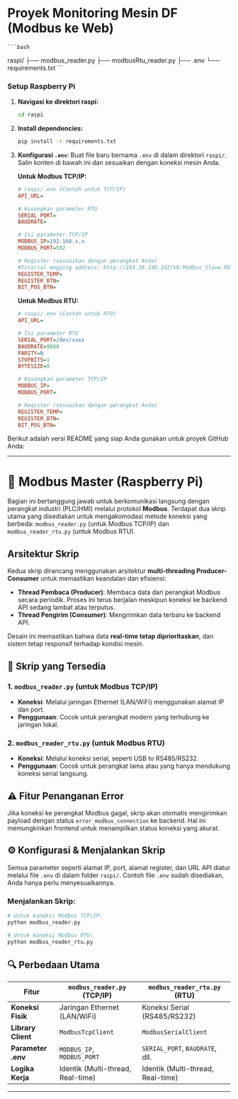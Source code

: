 # Proyek Monitoring Mesin DF (Modbus ke Web)
    ```bash
raspi/
├── modbus_reader.py
├── modbusRtu_reader.py
├── .env
└── requirements.txt
    ```

### Setup Raspberry Pi

1.  **Navigasi ke direktori raspi:**
    ```bash
    cd raspi
    ```

2.  **Install dependencies:**
    ```bash
    pip install -r requirements.txt
    ```

3.  **Konfigurasi `.env`**:
    Buat file baru bernama `.env` di dalam direktori `raspi/`. Salin konten di bawah ini dan sesuaikan dengan koneksi mesin Anda.

    **Untuk Modbus TCP/IP:**
    ```ini
    # raspi/.env (Contoh untuk TCP/IP)
    API_URL=

    # Kosongkan parameter RTU
    SERIAL_PORT=
    BAUDRATE=

    # Isi parameter TCP/IP
    MODBUS_IP=192.168.x.x
    MODBUS_PORT=502

    # Register (sesuaikan dengan perangkat Anda)
    #Tutorial mapping address: http://193.36.146.242/V6-Modbus_Slave.PDF
    REGISTER_TEMP=
    REGISTER_BTN=
    BIT_POS_BTN=
    ```

    **Untuk Modbus RTU:**
    ```ini
    # raspi/.env (Contoh untuk RTU)
    API_URL=

    # Isi parameter RTU
    SERIAL_PORT=/dev/xxxx
    BAUDRATE=9600
    PARITY=N
    STOPBITS=1
    BYTESIZE=8

    # Kosongkan parameter TCP/IP
    MODBUS_IP=
    MODBUS_PORT=

    # Register (sesuaikan dengan perangkat Anda)
    REGISTER_TEMP=
    REGISTER_BTN=
    BIT_POS_BTN=
    ```

Berikut adalah versi README yang siap Anda gunakan untuk proyek GitHub Anda:

---

# 📡 Modbus Master (Raspberry Pi)

Bagian ini bertanggung jawab untuk berkomunikasi langsung dengan perangkat industri (PLC/HMI) melalui protokol **Modbus**. Terdapat dua skrip utama yang disediakan untuk mengakomodasi metode koneksi yang berbeda: `modbus_reader.py` (untuk Modbus TCP/IP) dan `modbus_reader_rtu.py` (untuk Modbus RTU).

##  Arsitektur Skrip

Kedua skrip dirancang menggunakan arsitektur **multi-threading Producer-Consumer** untuk memastikan keandalan dan efisiensi:

* **Thread Pembaca (Producer)**: Membaca data dari perangkat Modbus secara periodik. Proses ini terus berjalan meskipun koneksi ke backend API sedang lambat atau terputus.
* **Thread Pengirim (Consumer)**: Mengirimkan data terbaru ke backend API.

Desain ini memastikan bahwa data **real-time tetap diprioritaskan**, dan sistem tetap responsif terhadap kondisi mesin.

## 📁 Skrip yang Tersedia

### 1. `modbus_reader.py` (untuk Modbus TCP/IP)

* **Koneksi**: Melalui jaringan Ethernet (LAN/WiFi) menggunakan alamat IP dan port.
* **Penggunaan**: Cocok untuk perangkat modern yang terhubung ke jaringan lokal.

### 2. `modbus_reader_rtu.py` (untuk Modbus RTU)

* **Koneksi**: Melalui koneksi serial, seperti USB to RS485/RS232.
* **Penggunaan**: Cocok untuk perangkat lama atau yang hanya mendukung koneksi serial langsung.

## ⚠️ Fitur Penanganan Error

Jika koneksi ke perangkat Modbus gagal, skrip akan otomatis mengirimkan payload dengan status `error_modbus_connection` ke backend. Hal ini memungkinkan frontend untuk menampilkan status koneksi yang akurat.

## ⚙️ Konfigurasi & Menjalankan Skrip

Semua parameter seperti alamat IP, port, alamat register, dan URL API diatur melalui file `.env` di dalam folder `raspi/`. Contoh file `.env` sudah disediakan, Anda hanya perlu menyesuaikannya.

### Menjalankan Skrip:

```bash
# Untuk koneksi Modbus TCP/IP:
python modbus_reader.py

# Untuk koneksi Modbus RTU:
python modbus_reader_rtu.py
```

## 🔍 Perbedaan Utama

| Fitur              | `modbus_reader.py` (TCP/IP)       | `modbus_reader_rtu.py` (RTU)      |
| ------------------ | --------------------------------- | --------------------------------- |
| **Koneksi Fisik**  | Jaringan Ethernet (LAN/WiFi)      | Koneksi Serial (RS485/RS232)      |
| **Library Client** | `ModbusTcpClient`                 | `ModbusSerialClient`              |
| **Parameter .env** | `MODBUS_IP`, `MODBUS_PORT`        | `SERIAL_PORT`, `BAUDRATE`, dll.   |
| **Logika Kerja**   | Identik (Multi-thread, Real-time) | Identik (Multi-thread, Real-time) |


---

